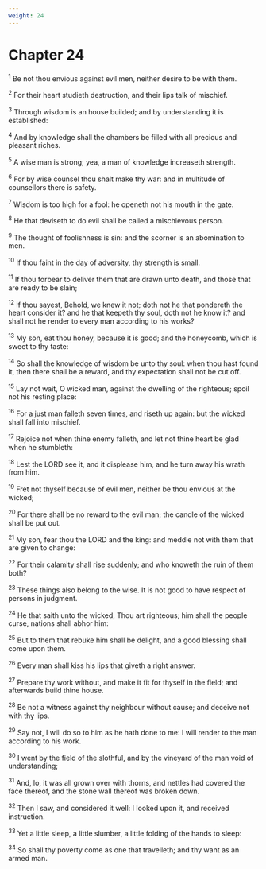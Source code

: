 ```yaml
---
weight: 24
---
```


# Chapter 24

<sup>1</sup> Be not thou envious against evil men, neither desire to be with them. 

<sup>2</sup> For their heart studieth destruction, and their lips talk of mischief. 

<sup>3</sup> Through wisdom is an house builded; and by understanding it is established: 

<sup>4</sup> And by knowledge shall the chambers be filled with all precious and pleasant riches. 

<sup>5</sup> A wise man is strong; yea, a man of knowledge increaseth strength. 

<sup>6</sup> For by wise counsel thou shalt make thy war: and in multitude of counsellors there is safety. 

<sup>7</sup> Wisdom is too high for a fool: he openeth not his mouth in the gate. 

<sup>8</sup> He that deviseth to do evil shall be called a mischievous person. 

<sup>9</sup> The thought of foolishness is sin: and the scorner is an abomination to men. 

<sup>10</sup> If thou faint in the day of adversity, thy strength is small. 

<sup>11</sup> If thou forbear to deliver them that are drawn unto death, and those that are ready to be slain; 

<sup>12</sup> If thou sayest, Behold, we knew it not; doth not he that pondereth the heart consider it? and he that keepeth thy soul, doth not he know it? and shall not he render to every man according to his works? 

<sup>13</sup> My son, eat thou honey, because it is good; and the honeycomb, which is sweet to thy taste: 

<sup>14</sup> So shall the knowledge of wisdom be unto thy soul: when thou hast found it, then there shall be a reward, and thy expectation shall not be cut off. 

<sup>15</sup> Lay not wait, O wicked man, against the dwelling of the righteous; spoil not his resting place: 

<sup>16</sup> For a just man falleth seven times, and riseth up again: but the wicked shall fall into mischief. 

<sup>17</sup> Rejoice not when thine enemy falleth, and let not thine heart be glad when he stumbleth: 

<sup>18</sup> Lest the LORD see it, and it displease him, and he turn away his wrath from him. 

<sup>19</sup> Fret not thyself because of evil men, neither be thou envious at the wicked; 

<sup>20</sup> For there shall be no reward to the evil man; the candle of the wicked shall be put out. 

<sup>21</sup> My son, fear thou the LORD and the king: and meddle not with them that are given to change: 

<sup>22</sup> For their calamity shall rise suddenly; and who knoweth the ruin of them both? 

<sup>23</sup> These things also belong to the wise. It is not good to have respect of persons in judgment. 

<sup>24</sup> He that saith unto the wicked, Thou art righteous; him shall the people curse, nations shall abhor him: 

<sup>25</sup> But to them that rebuke him shall be delight, and a good blessing shall come upon them. 

<sup>26</sup> Every man shall kiss his lips that giveth a right answer. 

<sup>27</sup> Prepare thy work without, and make it fit for thyself in the field; and afterwards build thine house. 

<sup>28</sup> Be not a witness against thy neighbour without cause; and deceive not with thy lips. 

<sup>29</sup> Say not, I will do so to him as he hath done to me: I will render to the man according to his work. 

<sup>30</sup> I went by the field of the slothful, and by the vineyard of the man void of understanding; 

<sup>31</sup> And, lo, it was all grown over with thorns, and nettles had covered the face thereof, and the stone wall thereof was broken down. 

<sup>32</sup> Then I saw, and considered it well: I looked upon it, and received instruction. 

<sup>33</sup> Yet a little sleep, a little slumber, a little folding of the hands to sleep: 

<sup>34</sup> So shall thy poverty come as one that travelleth; and thy want as an armed man. 


